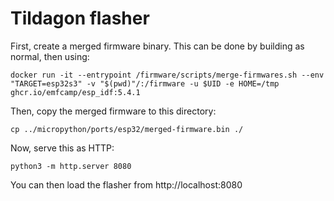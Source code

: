 # Tildagon flasher

First, create a merged firmware binary. This can be done by building as normal, then using:

    docker run -it --entrypoint /firmware/scripts/merge-firmwares.sh --env "TARGET=esp32s3" -v "$(pwd)"/:/firmware -u $UID -e HOME=/tmp ghcr.io/emfcamp/esp_idf:5.4.1

Then, copy the merged firmware to this directory:

    cp ../micropython/ports/esp32/merged-firmware.bin ./

Now, serve this as HTTP:

    python3 -m http.server 8080

You can then load the flasher from http://localhost:8080
